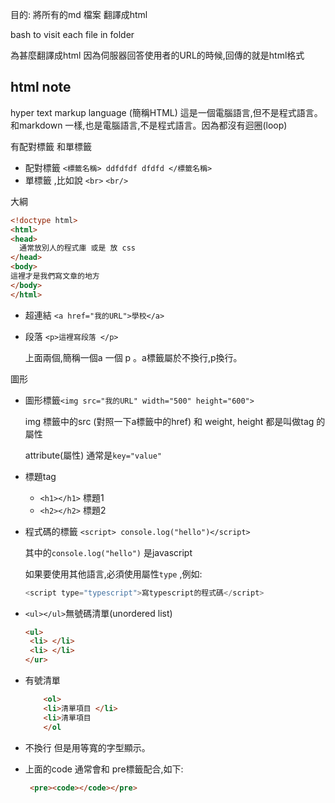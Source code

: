 目的: 將所有的md 檔案 翻譯成html



bash to visit each file in folder


為甚麼翻譯成html 因為伺服器回答使用者的URL的時候,回傳的就是html格式


## html note
hyper text markup language (簡稱HTML) 這是一個電腦語言,但不是程式語言。和markdown 一樣,也是電腦語言,不是程式語言。因為都沒有迴圈(loop)


有配對標籤 和單標籤

- 配對標籤 `<標籤名稱> ddfdfdf dfdfd </標籤名稱>`
- 單標籤  ,比如說 `<br>` `<br/>`

大綱
```html
<!doctype html>
<html>
<head>
  通常放別人的程式庫 或是 放 css
</head>
<body>
這裡才是我們寫文章的地方
</body>
</html>
```

- 超連結
`<a href="我的URL">學校</a>`
- 段落 `<p>這裡寫段落 </p>`

    上面兩個,簡稱一個a 一個  p 。a標籤屬於不換行,p換行。


圖形

- 圖形標籤`<img src="我的URL" width="500" height="600">`

  img 標籤中的src (對照一下a標籤中的href) 和 weight, height 都是叫做tag 的屬性

  attribute(屬性) 通常是`key="value"`

- 標題tag 
  - `<h1></h1>`   標題1
  - `<h2></h2>`   標題2 

- 程式碼的標籤  `<script> console.log("hello")</script>` 

  其中的`console.log("hello")` 是javascript

  如果要使用其他語言,必須使用屬性`type` ,例如: 
  ```js
  <script type="typescript">寫typescript的程式碼</script>
  ```
- `<ul></ul>`無號碼清單(unordered list)  
    ```html
    <ul>
     <li> </li>
     <li> </li>
    </ur>
    ```
- 有號清單
    ```html
        <ol>
        <li>清單項目 </li>
        <li>清單項目
        </ol
    ```
- <code></code>  不換行 但是用等寬的字型顯示。
- 上面的code 通常會和 pre標籤配合,如下:
   ```html
    <pre><code></code></pre> 
   ```    